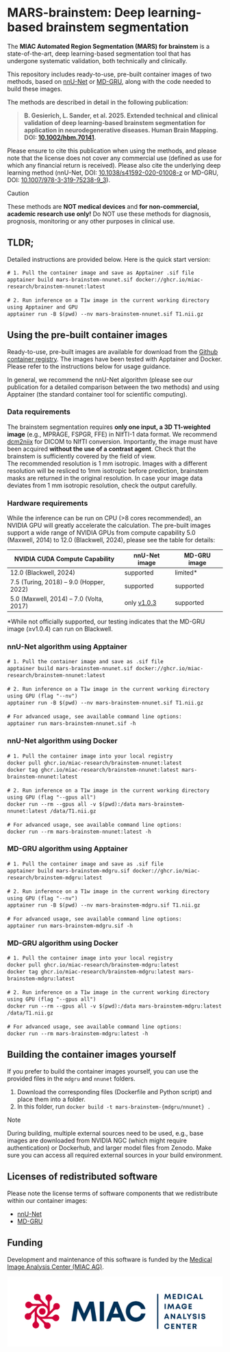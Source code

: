 # MARS-brainstem: Deep learning-based brainstem segmentation

The **MIAC Automated Region Segmentation (MARS) for brainstem** is a state-of-the-art, deep learning-based segmentation tool that has undergone systematic validation, both technically and clinically.

This repository includes ready-to-use, pre-built container images of two methods, based on [nnU-Net](https://github.com/MIC-DKFZ/nnUNet) or [MD-GRU](https://github.com/zubata88/mdgru), along with the code needed to build these images.

The methods are described in detail in the following publication: 
 
> **B. Gesierich, L. Sander, et al. 2025. Extended technical and clinical validation of deep learning-based brainstem segmentation for application in neurodegenerative diseases. Human Brain Mapping. DOI: [10.1002/hbm.70141](https://doi.org/10.1002/hbm.70141).**

Please ensure to cite this publication when using the methods, and please note that the license does not cover any commercial use (defined as use for which any financial return is received). Please also cite the underlying deep learning method (nnU-Net, DOI: [10.1038/s41592-020-01008-z](https://doi.org/10.1038/s41592-020-01008-z) or MD-GRU, DOI: [10.1007/978-3-319-75238-9_3](https://doi.org/10.1007/978-3-319-75238-9_3)).

> [!CAUTION]
> These methods are **NOT medical devices** and **for non-commercial, academic research use only!** 
> Do NOT use these methods for diagnosis, prognosis, monitoring or any other purposes in clinical use.

## TLDR;

Detailed instructions are provided below. Here is the quick start version:

```shell
# 1. Pull the container image and save as Apptainer .sif file 
apptainer build mars-brainstem-nnunet.sif docker://ghcr.io/miac-research/brainstem-nnunet:latest

# 2. Run inference on a T1w image in the current working directory using Apptainer and GPU
apptainer run -B $(pwd) --nv mars-brainstem-nnunet.sif T1.nii.gz
```

## Using the pre-built container images

Ready-to-use, pre-built images are available for download from the [Github container registry](https://github.com/miac-research/dl-brainstem/packages). The images have been tested with Apptainer and Docker. Please refer to the instructions below for usage guidance.

In general, we recommend the nnU-Net algorithm (please see our publication for a detailed comparison between the two methods) and using Apptainer (the standard container tool for scientific computing).

### Data requirements

The brainstem segmentation requires **only one input, a 3D T1-weighted image** (e.g., MPRAGE, FSPGR, FFE) in NIfTI-1 data format. We recommend [dcm2niix](https://github.com/rordenlab/dcm2niix) for DICOM to NIfTI conversion. Importantly, the image must have been acquired **without the use of a contrast agent**. Check that the brainstem is sufficiently covered by the field of view.  
The recommended resolution is 1 mm isotropic. Images with a different resolution will be resliced to 1mm isotropic before prediction, brainstem masks are returned in the original resolution. In case your image data deviates from 1 mm isotropic resolution, check the output carefully.

### Hardware requirements

While the inference can be run on CPU (>8 cores recommended), an NVIDIA GPU will greatly accelerate the calculation. The pre-built images support a wide range of NVIDIA GPUs from compute capability 5.0 (Maxwell, 2014) to 12.0 (Blackwell, 2024), please see the table for details:

| NVIDIA CUDA Compute Capability          | nnU-Net image | MD-GRU image |
| --------------------------------------- | ------------- | ------------ |
| 12.0 (Blackwell, 2024)                  | supported     | limited*     |
| 7.5 (Turing, 2018) – 9.0 (Hopper, 2022) | supported     | supported    |
| 5.0 (Maxwell, 2014) – 7.0 (Volta, 2017) | only [v1.0.3](https://github.com/miac-research/MARS-brainstem/pkgs/container/brainstem-nnunet/379140994?tag=1.0.3) | supported |

*While not officially supported, our testing indicates that the MD-GRU image (≥v1.0.4) can run on Blackwell.

### nnU-Net algorithm using Apptainer

```shell
# 1. Pull the container image and save as .sif file 
apptainer build mars-brainstem-nnunet.sif docker://ghcr.io/miac-research/brainstem-nnunet:latest

# 2. Run inference on a T1w image in the current working directory using GPU (flag "--nv")
apptainer run -B $(pwd) --nv mars-brainstem-nnunet.sif T1.nii.gz

# For advanced usage, see available command line options:
apptainer run mars-brainstem-nnunet.sif -h
```

### nnU-Net algorithm using Docker

```shell
# 1. Pull the container image into your local registry
docker pull ghcr.io/miac-research/brainstem-nnunet:latest
docker tag ghcr.io/miac-research/brainstem-nnunet:latest mars-brainstem-nnunet:latest

# 2. Run inference on a T1w image in the current working directory using GPU (flag "--gpus all")
docker run --rm --gpus all -v $(pwd):/data mars-brainstem-nnunet:latest /data/T1.nii.gz

# For advanced usage, see available command line options:
docker run --rm mars-brainstem-nnunet:latest -h
```

### MD-GRU algorithm using Apptainer

```shell
# 1. Pull the container image and save as .sif file 
apptainer build mars-brainstem-mdgru.sif docker://ghcr.io/miac-research/brainstem-mdgru:latest

# 2. Run inference on a T1w image in the current working directory using GPU (flag "--nv")
apptainer run -B $(pwd) --nv mars-brainstem-mdgru.sif T1.nii.gz

# For advanced usage, see available command line options:
apptainer run mars-brainstem-mdgru.sif -h
```

### MD-GRU algorithm using Docker

```shell
# 1. Pull the container image into your local registry
docker pull ghcr.io/miac-research/brainstem-mdgru:latest
docker tag ghcr.io/miac-research/brainstem-mdgru:latest mars-brainstem-mdgru:latest

# 2. Run inference on a T1w image in the current working directory using GPU (flag "--gpus all")
docker run --rm --gpus all -v $(pwd):/data mars-brainstem-mdgru:latest /data/T1.nii.gz

# For advanced usage, see available command line options:
docker run --rm mars-brainstem-mdgru:latest -h
```

## Building the container images yourself

If you prefer to build the container images yourself, you can use the provided files in the `mdgru` and `nnunet` folders.

1. Download the corresponding files (Dockerfile and Python script) and place them into a folder.
2. In this folder, run `docker build -t mars-brainstem-{mdgru/nnunet} .`

> [!NOTE]
> During building, multiple external sources need to be used, e.g., base images are downloaded from  NVIDIA NGC (which might require authentication) or Dockerhub, and larger model files from Zenodo. Make sure you can access all required external sources in your build environment.

## Licenses of redistributed software

Please note the license terms of software components that we redistribute within our container images:

- [nnU-Net](https://github.com/MIC-DKFZ/nnUNet?tab=Apache-2.0-1-ov-file)
- [MD-GRU](https://github.com/zubata88/mdgru?tab=LGPL-2.1-1-ov-file)

## Funding

Development and maintenance of this software is funded by the [Medical Image Analysis Center (MIAC AG)](https://miac.swiss).

[![MIAC Logo](images/miaclogo@2x.png)](https://miac.swiss)

